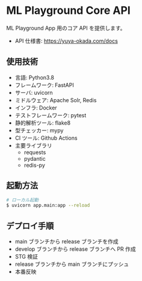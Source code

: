 # ML Playground Core API

ML Playground App 用のコア API を提供します。

- API 仕様書: https://yuya-okada.com/docs

## 使用技術

- 言語: Python3.8
- フレームワーク: FastAPI
- サーバ: uvicorn
- ミドルウェア: Apache Solr, Redis
- インフラ: Docker
- テストフレームワーク: pytest
- 静的解析ツール: flake8
- 型チェッカー: mypy
- CI ツール: Github Actions
- 主要ライブラリ
  - requests
  - pydantic
  - redis-py

## 起動方法

```bash
# ローカル起動
$ uvicorn app.main:app --reload
```

## デプロイ手順

- main ブランチから release ブランチを作成
- develop ブランチから release ブランチへ PR 作成
- STG 検証
- release ブランチから main ブランチにプッシュ
- 本番反映
